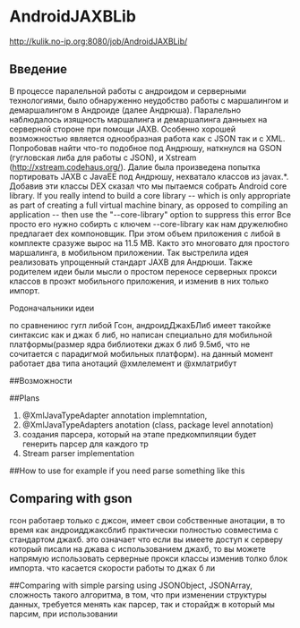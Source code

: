 # AndroidJAXBLib
http://kulik.no-ip.org:8080/job/AndroidJAXBLib/

## Введение
В процессе паралельной работы с андроидом и серверными технологиями, 
было обнаруженно неудобство работы с маршалингом и демаршалингом в 
Андроиде (далее Андрюша).
Паралельно наблюдалось изящность маршалинга и демаршалинга данныех на серверной стороне 
при помощи JAXB. Особенно хорошей возможностью является однообразная работа как с JSON так и с XML.
Попробовав найти что-то подобное под Андрюшу, наткнулся на GSON (гугловская либа для работы с JSON), 
и Xstream (http://xstream.codehaus.org/). 
Далие была произведена попытка портировать JAXB с JavaEE под Андрюшу, нехватало классов из javax.*.
Добавив эти классы DEX сказал что мы пытаемся собрать Android core library.
If you really intend to build a core library -- which is only appropriate as
part of creating a full virtual machine binary, as opposed to compiling an
application -- then use the "--core-library" option to suppress this error
Все просто его нужно собирть с ключем --core-library как нам дружелюбно предлагает dex компоновщик.
При этом объем приложения с либой в комплекте сразуже вырос на 11.5 МВ. 
Както это многовато для простого маршалинга, в мобильном приложении.
Так выстрелила идея реализовать упрощенный стандарт JAXB для Андрюши.
Также родителем идеи были мысли о простом переносе серверных прокси классов в проэкт мобильного приложения, 
и изменив в них только импорт.

Родоначальники идеи 

по сравнениюс гугл либой Гсон, андроидДжахБЛиб имеет такойже синтаксис как и джах б либ, но написан специально для мобильной платформы(размер ядра библиотеки джах б либ 9.5мб, что не сочитается с парадигмой мобильных платформ). на данный момент работает два типа анотаций @хмлелемент и @хмлатрибут

##Возможности

##Plans
1) @XmlJavaTypeAdapter annotation implemntation,
2) @XmlJavaTypeAdapters  anotation (class, package level annotation)
3) создания парсера, который на этапе предкомпиляции будет генерить парсер для каждого тр
4) Stream parser implementation


##How to use
for example if you need parse something like this


## Comparing with gson
гсон работаер только с джсон, имеет свои собственные анотации, в то время как андроидджаксблиб практически полностью совместима с стандартом джахб. это означает что если вы имеете доступ к серверу который писали на джава с использованием джахб, то вы можете напрямую использовать серверные прокси классы изменив толко блок импорта. 
что касается скорости работы то джах б ли

##Comparing with simple parsing using JSONObject, JSONArray,
сложность такого алгоритма, в том, что при изменении структуры данных, требуется менять как парсер, так и сторайдж в который мы парсим, при использовании
